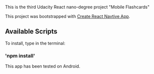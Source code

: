 This is the third Udacity React nano-degree project "Mobile Flashcards"

This project was bootstrapped with [Create React Navtive App](https://github.com/react-community/create-react-native-app).

## Available Scripts

To install, type in the terminal:

### 'npm install'

This app has been tested on Android.
